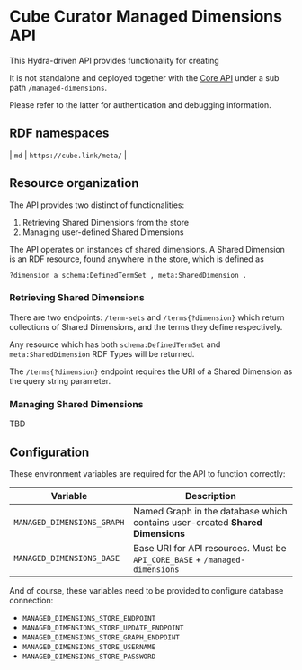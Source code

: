 # Cube Curator Managed Dimensions API

This Hydra-driven API provides functionality for creating

It is not standalone and deployed together with the [Core API](../core) under a sub path `/managed-dimensions`.

Please refer to the latter for authentication and debugging information.

## RDF namespaces

| `md` | `https://cube.link/meta/` |

## Resource organization

The API provides two distinct of functionalities:

1. Retrieving Shared Dimensions from the store
2. Managing user-defined Shared Dimensions

The API operates on instances of shared dimensions. A Shared Dimension is an RDF resource, found anywhere in the store, which is defined as

```turtle
?dimension a schema:DefinedTermSet , meta:SharedDimension .
```

### Retrieving Shared Dimensions

There are two endpoints: `/term-sets` and `/terms{?dimension}` which return collections of Shared Dimensions, and the terms they define respectively.

Any resource which has both `schema:DefinedTermSet` and `meta:SharedDimension` RDF Types will be returned.

The `/terms{?dimension}` endpoint requires the URI of a Shared Dimension as the query string parameter.

### Managing Shared Dimensions

TBD

## Configuration

These environment variables are required for the API to function correctly:

| Variable | Description |
| -- | -- |
| `MANAGED_DIMENSIONS_GRAPH` | Named Graph in the database which contains user-created **Shared Dimensions** |
| `MANAGED_DIMENSIONS_BASE` | Base URI for API resources. Must be `API_CORE_BASE` + `/managed-dimensions` |

And of course, these variables need to be provided to configure database connection:

- `MANAGED_DIMENSIONS_STORE_ENDPOINT`
- `MANAGED_DIMENSIONS_STORE_UPDATE_ENDPOINT`
- `MANAGED_DIMENSIONS_STORE_GRAPH_ENDPOINT`
- `MANAGED_DIMENSIONS_STORE_USERNAME`
- `MANAGED_DIMENSIONS_STORE_PASSWORD`

